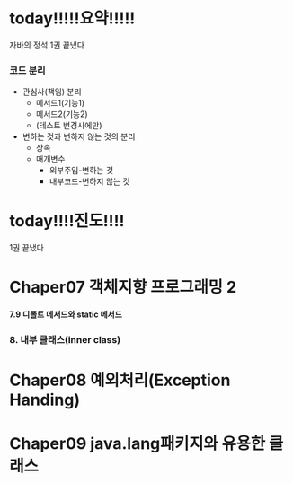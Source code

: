 
# today!!!!!요약!!!!!

자바의 정석 1권 끝냈다

### 코드 분리

- 관심사(책임) 분리
	- 메서드1(기능1)
	- 메서드2(기능2)
	- (테스트 변경시에만)
- 변하는 것과 변하지 않는 것의 분리
	- 상속
	- 매개변수
		- 외부주입-변하는 것
		- 내부코드-변하지 않는 것

# today!!!!진도!!!!
1권 끝냈다

# Chaper07 객체지향 프로그래밍 2

#### 7.9 디폴트 메서드와 static 메서드

### 8. 내부 클래스(inner class)


# Chaper08 예외처리(Exception Handing)

# Chaper09 java.lang패키지와 유용한 클래스

<!--stackedit_data:
eyJoaXN0b3J5IjpbLTE5MzI0OTkwNSw5NDYzMTIyMTRdfQ==
-->